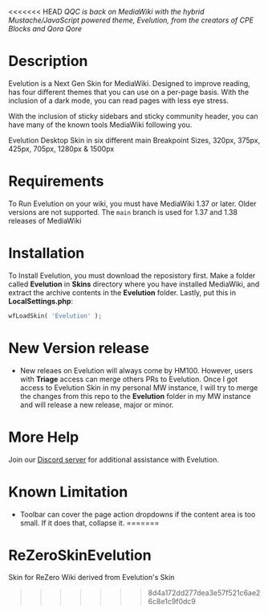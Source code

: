 <<<<<<< HEAD
_QQC is back on MediaWiki with the hybrid Mustache/JavaScript powered theme, Evelution, from the creators of CPE Blocks and Qora Qore_

# Description
Evelution is a Next Gen Skin for MediaWiki. Designed to improve reading, has four different themes that you can use on a per-page basis. With the inclusion of a dark mode, you can read pages with less eye stress.

With the inclusion of sticky sidebars and sticky community header, you can have many of the known tools MediaWiki following you.

Evelution Desktop Skin in six different main Breakpoint Sizes, 320px, 375px, 425px, 705px, 1280px & 1500px

# Requirements
To Run Evelution on your wiki, you must have MediaWiki 1.37 or later. Older versions are not supported. The ``main`` branch is used for 1.37 and 1.38 releases of MediaWiki

# Installation
To Install Evelution, you must download the reposistory first. Make a folder called **Evelution** in **Skins** directory where you have installed MediaWiki,  and extract the archive contents in the **Evelution** folder. Lastly, put this in **LocalSettings.php**:
```php
wfLoadSkin( 'Evelution' );
```

# New Version release
- New releaes on Evelution will always come by HM100. However, users with **Triage** access can merge others PRs to Evelution. Once I got access to Evelution Skin in my personal MW instance, I will try to merge the changes from this repo to the **Evelution** folder in my MW instance and will release a new release, major or minor.

# More Help
Join our [Discord server](https://discord.gg/a6FbV6zWFs) for additional assistance with Evelution.

# Known Limitation
- Toolbar can cover the page action dropdowns if the content area is too small. If it does that, collapse it.
=======
# ReZeroSkinEvelution
Skin for ReZero Wiki derived from Evelution's Skin
>>>>>>> 8d4a172dd277dea3e57f521c6ae26c8e1c9f0dc9
